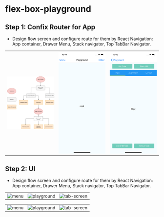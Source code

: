 # flex-box-playground
## Step 1: Confix Router for App
* Design flow screen and configure route for them by React Navigation: App container, Drawer Menu, Stack navigator, Top TabBar Navigator. 

|   |   |   |
|---|---|---|
|<img alt="base-flow" src="images/step1/base-flow.png" width="320">| <img alt="playground-screen" src="images/step1/playground-screen.png" width="320">| <img alt="tab-screen" src="images/step1/tab-screen.png" width="320">|

## Step 2: UI
* Design flow screen and configure route for them by React Navigation: App container, Drawer Menu, Stack navigator, Top TabBar Navigator. 

|   |   |   |
|---|---|---|
|<img alt="menu" src="images/step2/menu.png" width="320">| <img alt="playground" src="images/step2/playground.png" width="320">| <img alt="tab-screen" src="images/step2/editor.png" width="320">|

|   |   |   |
|---|---|---|
|<img alt="menu" src="images/step2/flex.png" width="320">| <img alt="playground" src="images/step2/alignment.png" width="320">| <img alt="tab-screen" src="images/step2/layout.png" width="320">|